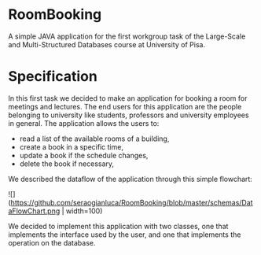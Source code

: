 # RoomBooking
A simple JAVA application for the first workgroup task of the Large-Scale and Multi-Structured Databases course at University of Pisa.

# Specification
In this first task we decided to make an application for booking a room for meetings and lectures.
The end users for this application are the people belonging to university like students, professors and university employees in general. 
The application allows the users to:
  -	read a list of the available rooms of a building,
  -	create a book in a specific time,
  -	update a book if the schedule changes,
  -	delete the book if necessary,

We described the dataflow of the application through this simple flowchart:

![](https://github.com/seraogianluca/RoomBooking/blob/master/schemas/DataFlowChart.png | width=100)

We decided to implement this application with two classes, one that implements the interface used by the user, and one that implements the operation on the database.

